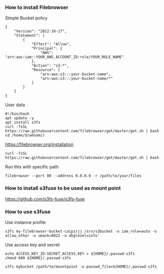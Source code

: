 ### How to install Filebrowser
Simple Bucket policy
```
{
    "Version": "2012-10-17",
    "Statement": [
        {
            "Effect": "Allow",
            "Principal": {
                "AWS": "arn:aws:iam::YOUR_AWS_ACCOUNT_ID:role/YOUR_ROLE_NAME"
            },
            "Action": "s3:*",
            "Resource": [
                "arn:aws:s3:::your-bucket-name",
                "arn:aws:s3:::your-bucket-name/*"
            ]
        }
    ]
}
```
User data
```
#!/bin/bash
apt update -y
apt install s3fs
curl -fsSL https://raw.githubusercontent.com/filebrowser/get/master/get.sh | bash
cd /home/$(whoami)
```
https://filebrowser.org/installation
```
curl -fsSL https://raw.githubusercontent.com/filebrowser/get/master/get.sh | bash
```
Run this with specific path
```
filebrowser --port 80 --address 0.0.0.0 -r /path/to/your/files
```
### How to install s3fuse to be used as mount point
https://github.com/s3fs-fuse/s3fs-fuse
### How to use s3fuse
Use instance profile
```
s3fs my-filebrowser-bucket-caipirjj /srv/s3bucket -o iam_role=auto -o allow_other -o umask=0022 -o dbglevel=info'
```
Use access key and secret
```
echo ACCESS_KEY_ID:SECRET_ACCESS_KEY > ${HOME}/.passwd-s3fs
chmod 600 ${HOME}/.passwd-s3fs
```
```
s3fs mybucket /path/to/mountpoint -o passwd_file=${HOME}/.passwd-s3fs
```
